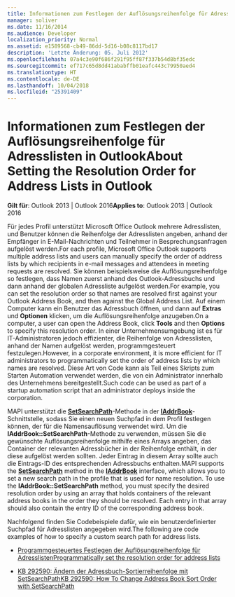 ```yaml
---
title: Informationen zum Festlegen der Auflösungsreihenfolge für Adresslisten in Outlook
manager: soliver
ms.date: 11/16/2014
ms.audience: Developer
localization_priority: Normal
ms.assetid: e1589568-cb49-86dd-5d16-b08c8117bd17
description: 'Letzte Änderung: 05. Juli 2012'
ms.openlocfilehash: 07a4c3e90f686f291f95ff87f337b54d8bf35edc
ms.sourcegitcommit: ef717c65d8dd41ababffb01eafc443c79950aed4
ms.translationtype: HT
ms.contentlocale: de-DE
ms.lasthandoff: 10/04/2018
ms.locfileid: "25391409"
---
```

# <a name="about-setting-the-resolution-order-for-address-lists-in-outlook"></a><span data-ttu-id="4c966-103">Informationen zum Festlegen der Auflösungsreihenfolge für Adresslisten in Outlook</span><span class="sxs-lookup"><span data-stu-id="4c966-103">About Setting the Resolution Order for Address Lists in Outlook</span></span>

  
  
<span data-ttu-id="4c966-104">**Gilt für**: Outlook 2013 | Outlook 2016</span><span class="sxs-lookup"><span data-stu-id="4c966-104">**Applies to**: Outlook 2013 | Outlook 2016</span></span> 
  
<span data-ttu-id="4c966-105">Für jedes Profil unterstützt Microsoft Office Outlook mehrere Adresslisten, und Benutzer können die Reihenfolge der Adresslisten angeben, anhand der Empfänger in E-Mail-Nachrichten und Teilnehmer in Besprechungsanfragen aufgelöst werden.</span><span class="sxs-lookup"><span data-stu-id="4c966-105">For each profile, Microsoft Office Outlook supports multiple address lists and users can manually specify the order of address lists by which recipients in e-mail messages and attendees in meeting requests are resolved.</span></span> <span data-ttu-id="4c966-106">Sie können beispielsweise die Auflösungsreihenfolge so festlegen, dass Namen zuerst anhand des Outlook-Adressbuchs und dann anhand der globalen Adressliste aufgelöst werden.</span><span class="sxs-lookup"><span data-stu-id="4c966-106">For example, you can set the resolution order so that names are resolved first against your Outlook Address Book, and then against the Global Address List.</span></span> <span data-ttu-id="4c966-107">Auf einem Computer kann ein Benutzer das Adressbuch öffnen, und dann auf **Extras** und **Optionen** klicken, um die Auflösungsreihenfolge anzugeben.</span><span class="sxs-lookup"><span data-stu-id="4c966-107">On a computer, a user can open the Address Book, click **Tools** and then **Options** to specify this resolution order.</span></span> <span data-ttu-id="4c966-108">In einer Unternehmensumgebung ist es für IT-Administratoren jedoch effizienter, die Reihenfolge von Adresslisten, anhand der Namen aufgelöst werden, programmgesteuert festzulegen.</span><span class="sxs-lookup"><span data-stu-id="4c966-108">However, in a corporate environment, it is more efficient for IT administrators to programmatically set the order of address lists by which names are resolved.</span></span> <span data-ttu-id="4c966-109">Diese Art von Code kann als Teil eines Skripts zum Starten Automation verwendet werden, die von ein Administrator innerhalb des Unternehmens bereitgestellt.</span><span class="sxs-lookup"><span data-stu-id="4c966-109">Such code can be used as part of a startup automation script that an administrator deploys inside the corporation.</span></span> 
  
<span data-ttu-id="4c966-p102">MAPI unterstützt die **[SetSearchPath](iaddrbook-getsearchpath.md)**-Methode in der **[IAddrBook](iaddrbookimapiprop.md)**-Schnittstelle, sodass Sie einen neuen Suchpfad in dem Profil festlegen können, der für die Namensauflösung verwendet wird. Um die **IAddrBook::SetSearchPath**-Methode zu verwenden, müssen Sie die gewünschte Auflösungsreihenfolge mithilfe eines Arrays angeben, das Container der relevanten Adressbücher in der Reihenfolge enthält, in der diese aufgelöst werden sollten. Jeder Eintrag in diesem Array sollte auch die Eintrags-ID des entsprechenden Adressbuchs enthalten.</span><span class="sxs-lookup"><span data-stu-id="4c966-p102">MAPI supports the **[SetSearchPath](iaddrbook-getsearchpath.md)** method in the **[IAddrBook](iaddrbookimapiprop.md)** interface, which allows you to set a new search path in the profile that is used for name resolution. To use the **IAddrBook::SetSearchPath** method, you must specify the desired resolution order by using an array that holds containers of the relevant address books in the order they should be resolved. Each entry in that array should also contain the entry ID of the corresponding address book.</span></span> 
  
<span data-ttu-id="4c966-113">Nachfolgend finden Sie Codebeispiele dafür, wie ein benutzerdefinierter Suchpfad für Adresslisten angegeben wird.</span><span class="sxs-lookup"><span data-stu-id="4c966-113">The following are code examples of how to specify a custom search path for address lists.</span></span>
  
- [<span data-ttu-id="4c966-114">Programmgesteuertes Festlegen der Auflösungsreihenfolge für Adresslisten</span><span class="sxs-lookup"><span data-stu-id="4c966-114">Programmatically set the resolution order for address lists</span></span>](how-to-programmatically-set-the-resolution-order-for-address-lists.md)
    
- [<span data-ttu-id="4c966-115">KB 292590: Ändern der Adressbuch-Sortierreihenfolge mit SetSearchPath</span><span class="sxs-lookup"><span data-stu-id="4c966-115">KB 292590: How To Change Address Book Sort Order with SetSearchPath</span></span>](https://support.microsoft.com/kb/292590)
    

